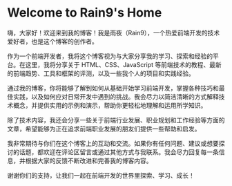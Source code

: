 # Welcome to Rain9's Home

嗨，大家好！欢迎来到我的博客！我是雨夜（Rain9），一个热爱前端开发的技术爱好者，也是这个博客的创作者。

作为一个前端开发者，我将这个博客视为与大家分享我的学习、探索和经验的平台。在这里，我将分享关于 HTML、CSS、JavaScript 等前端技术的教程、最新的前端趋势、工具和框架的评测，以及一些我个人的项目和实践经验。

通过我的博客，你将能够了解到如何从基础开始学习前端开发，掌握各种技巧和最佳实践，以及如何应对日常开发中遇到的挑战。我会尽力以简洁清晰的方式解释技术概念，并提供实用的示例和演示，帮助你更轻松地理解和运用所学知识。

除了技术内容，我还会分享一些关于前端行业发展、职业规划和工作经验等方面的文章，希望能够为正在追求前端职业发展的朋友们提供一些帮助和启发。

我非常期待与你们在这个博客上的互动和交流。如果你有任何问题、建议或想要探讨的话题，都欢迎在评论区留言或通过其他方式与我联系。我会尽力回复每一条信息，并根据大家的反馈不断改进和完善我的博客内容。

谢谢你们的支持，让我们一起在前端开发的世界里探索、学习、成长！






